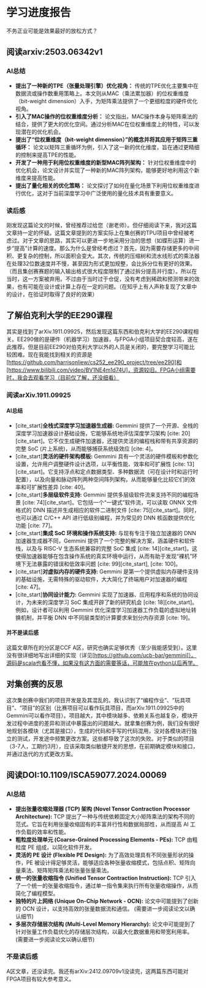 # 学习进度报告
不务正业可能是效果最好的放松方式？
## 阅读arxiv:2503.06342v1
### AI总结
* **提出了一种新的TPE（张量处理引擎）优化视角：** 传统的TPE优化主要集中在数据流或操作数重用策略上。本文则从MAC（乘法累加器）的位权重维度（bit-weight dimension）入手，为矩阵乘法提供了一个更细粒度的硬件优化视角。
* **引入了MAC操作的位权重维度分析：** 论文指出，MAC操作本身与矩阵乘法的结合，提供了更大的优化空间。通过分析MAC在位权重维度上的特性，可以发现潜在的优化机会。
* **提出了“位权重维度（bit-weight dimension）”的概念并将其应用于矩阵三重循环：** 论文以矩阵三重循环为例，引入了这一新的优化维度，旨在通过更精细的控制来提高TPE的性能。
* **开发了一种用于利用位权重维度的新型MAC阵列架构：** 针对位权重维度中的优化机会，论文设计并实现了一种新的MAC阵列架构，能够更好地利用这个新维度来提高性能。
* **提出了量化相关的优化策略：** 论文探讨了如何在量化场景下利用位权重维度进行优化，这对于当前深度学习中广泛使用的量化技术具有重要意义。
### 读后感
刚发现这篇论文的时候，曾经推荐过给您（谢老师）。但仔细阅读下来，我对这篇文章持一定的怀疑。这篇文章提到的方案实际上在集创赛的TPU项目中曾经被考虑过。对于文章的思路，其实可以更进一步地采用分治的思想（如蝶形运算）进一步“提高”计算的速度。那么为什么是曾经考虑过？首先，因为需要存储更多的中间积、更复杂的控制，所以面积会变大。其次，传统的压缩树和流水线形式的乘法器在处理32位数速度并不慢，甚至因为形式更加规整，会比拆分位有更好的效果。（而且集创赛赛题的输入输出格式很大程度限制了通过拆分提高并行度）。所以在当时，这一方案被弃用。不过由于当时过于仓促，没有考虑到稀疏和预测带来的效果，也有可能在设计或计算上存在一定的问题。（在知乎上有人声称复现了文章中的设计，在验证时取得了良好的效果）
## 了解伯克利大学的EE290课程
其实是找到了arXiv.1911.09925，然后发现这篇东西和伯克利大学的EE290课程相关。EE290做的是硬件（机器学习）加速器，与FPGA小组项目契合度较高，遂在此推荐。但是目前EE290对伯克利大学以外的人员是关闭的，要完整学习可能比较困难。现在我能找到相关的资源是[https://github.com/harrisonliew/cs252_ee290_project/tree/ee290]和[https://www.bilibili.com/video/BV1NE4m1d74U]，资源较旧。FPGA小组需要时，我会去观看学习（目前仅了解，还没细看）
### 阅读arXiv.1911.09925
#### AI总结
* [cite_start]**全栈式深度学习加速器生成器:** Gemmini 提供了一个开源、全栈的深度学习加速器设计基础设施，它能够系统地评估深度学习架构 [cite: 20][cite_start]。它不仅生成硬件加速器，还提供灵活的编程栈和带有共享资源的完整 SoC (片上系统)，从而能够捕获系统级效应 [cite: 4]。
* [cite_start]**灵活的硬件架构模板:** Gemmini 具有一个灵活的硬件模板和参数化设置，允许用户调整硬件设计选项，以平衡性能、效率和可扩展性 [cite: 13][cite_start]。它支持浮点和定点数据类型、多种数据流（可在设计时和运行时配置），以及向量和脉动阵列两种空间阵列架构，从而能够量化比较它们的效率和可扩展性差异 [cite: 40]。
* [cite_start]**多层级软件支持:** Gemmini 提供多层级软件流来支持不同的编程场景 [cite: 74][cite_start]。它包括一个“一键式”软件流，可以读取 ONNX 文件格式的 DNN 描述并生成相应的软件二进制文件 [cite: 75][cite_start]。同时，也可以通过 C/C++ API 进行低级别编程，并为常见的 DNN 核函数提供优化功能 [cite: 77]。
* [cite_start]**集成 SoC 环境和操作系统支持:** 与现有专注于独立加速器的 DNN 加速器生成器不同，Gemmini 提供了一个完整的解决方案，涵盖硬件和软件栈，以及与 RISC-V 生态系统兼容的完整 SoC 集成 [cite: 14][cite_start]。这使得加速器能够在包含操作系统的真实环境中运行，从而有助于发现“裸机”环境下无法暴露的错误和低效率问题 [cite: 99][cite_start], [cite: 100]。
* [cite_start]**对虚拟内存的硬件支持:** Gemmini 是第一个提供虚拟内存硬件支持的基础设施，无需特殊的驱动软件，大大简化了终端用户对加速器的编程 [cite: 47]。
* [cite_start]**协同设计能力:** Gemmini 实现了加速器、应用程序和系统的协同设计，为未来的深度学习 SoC 集成开辟了新的研究机会 [cite: 18][cite_start]。例如，设计者可以利用 Gemmini 优化深度学习加速器工作负载的虚拟地址转换机制，并平衡 DNN 中不同层类型的计算要求来划分内存资源 [cite: 19]。
#### 并不是读后感
这篇文章所在的分区是CCF A区，研究也确实足够优秀（至少我能感受到）。这里没有很详细地写出详细的实现（详见[https://github.com/ucb-bar/gemmini]）。源码是scala也看不懂，如果没有这方面的需要等话，可能放在python以后再学。
## 对集创赛的反思
这次集创赛中我们的项目开发是及其混乱的。我认识到了“编程作业”、“玩具项目”、“项目”的区别（比赛项目可以看作玩具项目，而arXiv.1911.09925中的Gemmini可以看作项目）。项目越大，其中模块越多、依赖关系也越复杂，模块开发过程中进度的差异和测试中暴露出的问题越大。就拿集创赛为例，我们没有很好地规划各模块（尤其是接口），生成的代码和手写的代码混用，没对各模块进行独立的测试，开发途中频繁更改方案。这些都导致了这次的失败。对于类似的项目（3-7人，工期约3月），应该采取类似敏捷开发的思想，在前期确定模块和接口，并通过迭代的方式更改方案。
## 阅读DOI:10.1109/ISCA59077.2024.00069
### AI总结
* **提出张量收缩处理器 (TCP) 架构 (Novel Tensor Contraction Processor Architecture):** TCP 提出了一种与传统依赖固定大小矩阵乘法的架构不同的范式。它旨在利用张量收缩固有的丰富并行性和数据局部性，从而提高 AI 工作负载的效率和性能。
* **粗粒度处理单元 (Coarse-Grained Processing Elements - PEs):** TCP 由粗粒度 PE 组成，以简化软件开发。
* **灵活的 PE 设计 (Flexible PE Design):** 为了高效处理具有不同张量形状的操作，PE 被设计得足够灵活，能够适应各种张量收缩模式，包括点积、矩阵向量乘法、矩阵矩阵乘法和张量张量乘法。
* **统一的张量收缩指令 (Unified Tensor Contraction Instruction):** TCP 引入了一个统一的张量收缩指令，通过单一指令集来执行所有张量收缩操作，从而简化了编程模型。
* **独特的片上网络 (Unique On-Chip Network - OCN):** 论文中可能提到了创新的 OCN 设计，以支持高效的张量数据流和通信。 (需要进一步阅读论文以确认细节)
* **多层次存储层次结构 (Multi-Level Memory Hierarchy):** 论文中可能提到了针对张量工作负载优化的存储层次结构，以最大化数据重用和带宽利用率。 (需要进一步阅读论文以确认细节)
### 不是读后感
A区文章，还没读完。我还有arXiv:2412.09709v1没读完，这两篇东西可能对FPGA项目有较大参考意义。